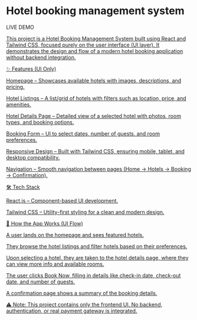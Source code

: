 <h1> Hotel booking management system</h1>
LIVE DEMO <a href="https://quickstay-ruby-seven.vercel.app/" alt="hotel booking"/>
<p>
  This project is a Hotel Booking Management System built using React and Tailwind CSS, focused purely on the user interface (UI layer). It demonstrates the design and flow of a modern hotel booking application without backend integration.

✨ Features (UI Only)

Homepage – Showcases available hotels with images, descriptions, and pricing.

Hotel Listings – A list/grid of hotels with filters such as location, price, and amenities.

Hotel Details Page – Detailed view of a selected hotel with photos, room types, and booking options.

Booking Form – UI to select dates, number of guests, and room preferences.

Responsive Design – Built with Tailwind CSS, ensuring mobile, tablet, and desktop compatibility.

Navigation – Smooth navigation between pages (Home → Hotels → Booking → Confirmation).

🛠️ Tech Stack

React.js – Component-based UI development.

Tailwind CSS – Utility-first styling for a clean and modern design.

🚀 How the App Works (UI Flow)

A user lands on the homepage and sees featured hotels.

They browse the hotel listings and filter hotels based on their preferences.

Upon selecting a hotel, they are taken to the hotel details page, where they can view more info and available rooms.

The user clicks Book Now, filling in details like check-in date, check-out date, and number of guests.

A confirmation page shows a summary of the booking details.

⚠️ Note: This project contains only the frontend UI. No backend, authentication, or real payment gateway is integrated.
</p>
